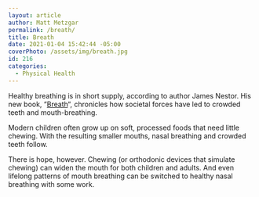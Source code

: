 ```yaml
---
layout: article
author: Matt Metzgar
permalink: /breath/
title: Breath
date: 2021-01-04 15:42:44 -05:00
coverPhoto: /assets/img/breath.jpg
id: 216
categories:
  - Physical Health
---
```

Healthy breathing is in short supply, according to author James Nestor. His new book, &#8220;<a href="https://www.amazon.com/Breath-New-Science-Lost-Art/dp/0735213615/" target="_blank" rel="noreferrer noopener">Breath</a>&#8220;, chronicles how societal forces have led to crowded teeth and mouth-breathing.

Modern children often grow up on soft, processed foods that need little chewing. With the resulting smaller mouths, nasal breathing and crowded teeth follow.

There is hope, however. Chewing (or orthodonic devices that simulate chewing) can widen the mouth for both children and adults. And even lifelong patterns of mouth breathing can be switched to healthy nasal breathing with some work.